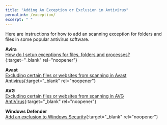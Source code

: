 ```yaml
---
title: "Adding An Exception or Exclusion in Antivirus"
permalink: /exception/
excerpt: " "
---
```

Here are instructions for how to add an scanning exception for folders and files in some popular antivirus software. 

**Avira**  
[How do I setup exceptions for files, folders and processes?](https://support.avira.com/hc/en-us/articles/360000834465-How-do-I-setup-exceptions-for-files-folders-and-processes-){:target="_blank" rel="noopener"}

**Avast**  
[Excluding certain files or websites from scanning in Avast Antivirus](https://support.avast.com/en-ww/article/Antivirus-scan-exclusions){:target="_blank" rel="noopener"}

**AVG**  
[Excluding certain files or websites from scanning in AVG AntiVirus](https://support.avg.com/SupportArticleView?l=en&urlname=AVG-Antivirus-scan-exclusions){:target="_blank" rel="noopener"}

**Windows Defender**  
[Add an exclusion to Windows Security](https://support.microsoft.com/en-us/windows/add-an-exclusion-to-windows-security-811816c0-4dfd-af4a-47e4-c301afe13b26){:target="_blank" rel="noopener"}


